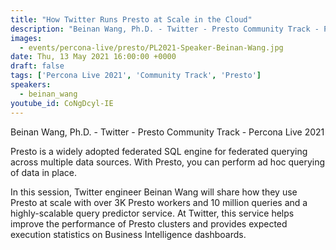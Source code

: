 ```yaml
---
title: "How Twitter Runs Presto at Scale in the Cloud"
description: "Beinan Wang, Ph.D. - Twitter - Presto Community Track - Percona Live 2021"
images:
  - events/percona-live/presto/PL2021-Speaker-Beinan-Wang.jpg
date: Thu, 13 May 2021 16:00:00 +0000
draft: false
tags: ['Percona Live 2021', 'Community Track', 'Presto']
speakers:
  - beinan_wang
youtube_id: CoNgDcyl-IE
---
```


Beinan Wang, Ph.D. - Twitter - Presto Community Track - Percona Live 2021

Presto is a widely adopted federated SQL engine for federated querying across multiple data sources. With Presto, you can perform ad hoc querying of data in place.

In this session, Twitter engineer Beinan Wang will share how they use Presto at scale with over 3K Presto workers and 10 million queries and a highly-scalable query predictor service. At Twitter, this service helps improve the performance of Presto clusters and provides expected execution statistics on Business Intelligence dashboards.

